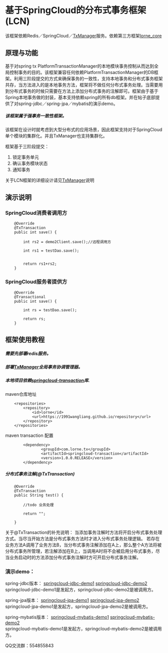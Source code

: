 # 基于SpringCloud的分布式事务框架(LCN)

  该框架依赖Redis／SpringCloud／[TxManager](https://github.com/1991wangliang/springcloud-tx-manager)服务。依赖第三方框架[lorne_core](https://github.com/1991wangliang/lorne_core)
  
## 原理与功能
  基于对spring tx PlatformTransactionManager的本地模块事务控制从而达到全局控制事务的目的。该框架兼容任何依赖PlatformTransactionManager的DB框架。利用三阶段提交的方式来确保事务的一致性，支持本地事务和分布式事务框架共存，当方法进入的是本地事务方法，框架将不做任何分布式事务处理。当需要用到分布式事务的时候只需要在方法上添加分布式事务的注解即可。框架由于基于Spring本地事务做的封装，基本支持依赖spring的所有db框架。并在帖子底部提供了对spring-jdbc／spring-jpa／mybatis的演示demo。
  
##### 该框架属于强事务一致性框架。
  
  该框架在设计时就考虑到大型分布式的应用场景，因此框架支持对于SpringCloud单个模块的集群化。并且TxManager也支持集群化。
  
框架基于三阶段提交：
  
1. 锁定事务单元
2. 确认事务模块状态
3. 通知事务
   

关于LCN框架的详细设计请见[TxManager](https://github.com/1991wangliang/springcloud-tx-manager)说明

## 演示说明

### SpringCloud消费者调用方
 

```$xslt
    @Override
    @TxTransaction
    public int save() {

        int rs2 = demo2Client.save();//远程调用方
        
        int rs1 = testDao.save();


        return rs1+rs2;
    }

```

### SpringCloud服务者提供方

```$xslt
    @Override
    @Transactional
    public int save() {

        int rs = testDao.save();

        return rs;
    }

```


   
## 框架使用教程
##### 需要先部署redis服务。  
##### 部署[TxManager](https://github.com/1991wangliang/springcloud-tx-manager)全局事务协调管理器。  
##### 本地项目依赖[springcloud-transaction](https://github.com/1991wangliang/springcloud-transaction)库.  

maven仓库地址

```$xslt
    <repositories>
        <repository>
            <id>lorne</id>
            <url>https://1991wangliang.github.io/repository</url>
        </repository>
    </repositories>
```
maven transaction 配置

``` 
        <dependency>
                <groupId>com.lorne.tx</groupId>
             	<artifactId>springcloud-transaction</artifactId>
             	<version>1.0.0.RELEASE</version>
        </dependency> 
```

##### 分布式事务注解(@TxTransaction)
```$xslt
    @Override
    @TxTransaction    
    public String test() {

        //todo 业务处理

        return "";

    }
```
关于@TxTransaction的补充说明：
当添加事务注解时方法将开启分布式事务处理方式。当尽当开始方法是分布式事务方法时才进入分布式事务处理逻辑。
若存在业务方法A调用了业务方法B，当分布式事务注解添加在A上，那么整个A方法将被分布式事务所管理，若注解添加在B上，当调用A时将不会被启用分布式事务，尽当业务启动时的方法添加分布式事务注解时方可开启分布式事务注解。


### 演示demo：  

spring-jdbc版本：
[springcloud-jdbc-demo1](https://github.com/1991wangliang/springcloud-jdbc-demo1) [springcloud-jdbc-demo2](https://github.com/1991wangliang/springcloud-jdbc-demo2)   
springcloud-jdbc-demo1是发起方，springcloud-jdbc-demo2是被调用方。

spring-jpa版本：
[springcloud-jpa-demo1](https://github.com/1991wangliang/springcloud-jpa-demo1) [springcloud-jpa-demo2](https://github.com/1991wangliang/springcloud-jpa-demo2)   
springcloud-jpa-demo1是发起方，springcloud-jpa-demo2是被调用方。

spring-mybatis版本：
[springcloud-mybatis-demo1](https://github.com/1991wangliang/springcloud-mybatis-demo1) [springcloud-mybatis-demo2](https://github.com/1991wangliang/springcloud-mybatis-demo2)   
springcloud-mybatis-demo1是发起方，springcloud-mybatis-demo2是被调用方。

QQ交流群：554855843
